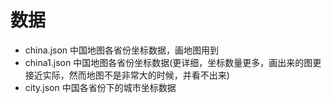 # 数据
- china.json 中国地图各省份坐标数据，画地图用到
- china1.json 中国地图各省份坐标数据(更详细，坐标数量更多，画出来的图更接近实际，然而地图不是非常大的时候，并看不出来)
- city.json 中国各省份下的城市坐标数据 